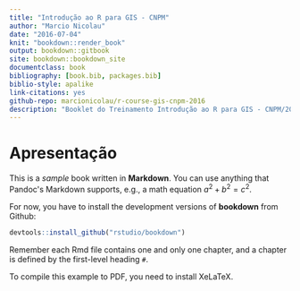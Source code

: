 ```yaml
--- 
title: "Introdução ao R para GIS - CNPM"
author: "Marcio Nicolau"
date: "2016-07-04"
knit: "bookdown::render_book"
output: bookdown::gitbook
site: bookdown::bookdown_site
documentclass: book
bibliography: [book.bib, packages.bib]
biblio-style: apalike
link-citations: yes
github-repo: marcionicolau/r-course-gis-cnpm-2016
description: "Booklet do Treinamento Introdução ao R para GIS - CNPM/2016"
---
```


# Apresentação

This is a _sample_ book written in **Markdown**. You can use anything that Pandoc's Markdown supports, e.g., a math equation $a^2 + b^2 = c^2$.

For now, you have to install the development versions of **bookdown** from Github:


```r
devtools::install_github("rstudio/bookdown")
```

Remember each Rmd file contains one and only one chapter, and a chapter is defined by the first-level heading `#`.

To compile this example to PDF, you need to install XeLaTeX.

